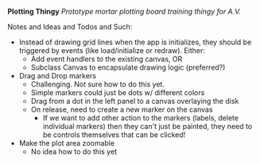 **Plotting Thingy**
_Prototype mortar plotting board training thingy for A.V._

Notes and Ideas and Todos and Such:

- Instead of drawing grid lines when the app is initializes, they should be triggered by events (like load/initialize or redraw). Either:
    + Add event handlers to the existing canvas, OR
    + Subclass Canvas to encapsulate drawing logic (preferred?)
- Drag and Drop markers
    + Challenging.  Not sure how to do this yet.
    + Simple markers could just be dots w/ different colors
    + Drag from a dot in the left panel to a canvas overlaying the disk
    + On release, need to create a new marker on the canvas
        * If we want to add other action to the markers (labels, delete individual markers) then they can't just be painted, they need to be controls themselves that can be clicked!
- Make the plot area zoomable
    + No idea how to do this yet

